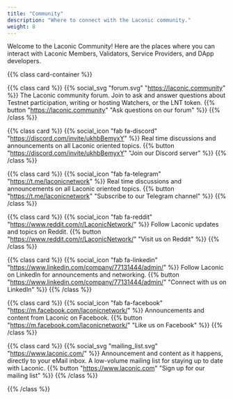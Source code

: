 ```yaml
---
title: "Community"
description: "Where to connect with the Laconic community."
weight: 8
---
```


Welcome to the Laconic Community! Here are the places where you can interact with Laconic Members, Validators, Service Providers, and DApp developers.

{{% class card-container %}}

{{% class card %}}
{{% social_svg "forum.svg" "https://laconic.community" %}}
The Laconic community forum. Join to ask and answer questions about Testnet participation, writing or hosting Watchers, or the LNT token. 
{{% button "https://laconic.community" "Ask questions on our forum" %}}
{{% /class %}}

{{% class card %}}
{{% social_icon "fab fa-discord" "https://discord.com/invite/ukhbBemyxY" %}}
Real time discussions and announcements on all Laconic oriented topics. 
{{% button "https://discord.com/invite/ukhbBemyxY" "Join our Discord server" %}}
{{% /class %}}

{{% class card %}}
{{% social_icon "fab fa-telegram" "https://t.me/laconicnetwork" %}}
Real time discussions and announcements on all Laconic oriented topics. 
{{% button "https://t.me/laconicnetwork" "Subscribe to our Telegram channel" %}}
{{% /class %}}

{{% class card %}}
{{% social_icon "fab fa-reddit" "https://www.reddit.com/r/LaconicNetwork/" %}}
Follow Laconic updates and topics on Reddit. 
{{% button "https://www.reddit.com/r/LaconicNetwork/" "Visit us on Reddit" %}}
{{% /class %}}

{{% class card %}}
{{% social_icon "fab fa-linkedin" "https://www.linkedin.com/company/77131444/admin/" %}}
Follow Laconic on LinkedIn for announcements and networking.
{{% button "https://www.linkedin.com/company/77131444/admin/" "Connect with us on LinkedIn" %}}
{{% /class %}}

{{% class card %}}
{{% social_icon "fab fa-facebook" "https://m.facebook.com/laconicnetwork/" %}}
Announcements and content from Laconic on Facebook.
{{% button "https://m.facebook.com/laconicnetwork/" "Like us on Facebook" %}}
{{% /class %}}

{{% class card %}}
{{% social_svg "mailing_list.svg" "https://www.laconic.com/" %}}
Announcement and content as it happens, directly to your eMail inbox. A low-volume mailing list for staying up to date with Laconic.
{{% button "https://www.laconic.com" "Sign up for our mailing list" %}}
{{% /class %}}

{{% /class %}}
